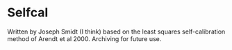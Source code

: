 # Selfcal
Written by Joseph Smidt (I think) based on the least squares self-calibration method of Arendt et al 2000. Archiving for future use.
